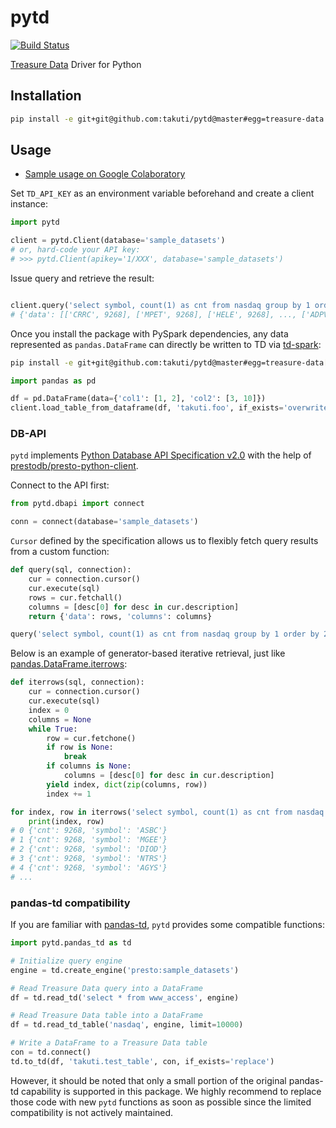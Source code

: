 pytd
===

[![Build Status](https://travis-ci.org/takuti/pytd.svg?branch=master)](https://travis-ci.org/takuti/pytd)

[Treasure Data](https://www.treasuredata.com/) Driver for Python

## Installation

```sh
pip install -e git+git@github.com:takuti/pytd@master#egg=treasure-data
```

## Usage

- [Sample usage on Google Colaboratory](https://colab.research.google.com/drive/1ps_ChU-H2FvkeNlj1e1fcOebCt4ryN11)

Set `TD_API_KEY` as an environment variable beforehand and create a client instance:

```py
import pytd

client = pytd.Client(database='sample_datasets')
# or, hard-code your API key:
# >>> pytd.Client(apikey='1/XXX', database='sample_datasets')
```

Issue query and retrieve the result:

```py

client.query('select symbol, count(1) as cnt from nasdaq group by 1 order by 2 desc')
# {'data': [['CRRC', 9268], ['MPET', 9268], ['HELE', 9268], ..., ['ADPVV', 2]], 'columns': ['symbol', 'cnt']}
```

Once you install the package with PySpark dependencies, any data represented as `pandas.DataFrame` can directly be written to TD via [td-spark](https://support.treasuredata.com/hc/en-us/articles/360001487167-Apache-Spark-Driver-td-spark-FAQs):

```sh
pip install -e git+git@github.com:takuti/pytd@master#egg=treasure-data[spark]
```

```py
import pandas as pd

df = pd.DataFrame(data={'col1': [1, 2], 'col2': [3, 10]})
client.load_table_from_dataframe(df, 'takuti.foo', if_exists='overwrite')
```

### DB-API

`pytd` implements [Python Database API Specification v2.0](https://www.python.org/dev/peps/pep-0249/) with the help of [prestodb/presto-python-client](https://github.com/prestodb/presto-python-client).

Connect to the API first:

```py
from pytd.dbapi import connect

conn = connect(database='sample_datasets')
```

`Cursor` defined by the specification allows us to flexibly fetch query results from a custom function:

```py
def query(sql, connection):
    cur = connection.cursor()
    cur.execute(sql)
    rows = cur.fetchall()
    columns = [desc[0] for desc in cur.description]
    return {'data': rows, 'columns': columns}

query('select symbol, count(1) as cnt from nasdaq group by 1 order by 2 desc', conn)
```

Below is an example of generator-based iterative retrieval, just like [pandas.DataFrame.iterrows](https://pandas.pydata.org/pandas-docs/stable/generated/pandas.DataFrame.iterrows.html):

```py
def iterrows(sql, connection):
    cur = connection.cursor()
    cur.execute(sql)
    index = 0
    columns = None
    while True:
        row = cur.fetchone()
        if row is None:
            break
        if columns is None:
            columns = [desc[0] for desc in cur.description]
        yield index, dict(zip(columns, row))
        index += 1

for index, row in iterrows('select symbol, count(1) as cnt from nasdaq group by 1 order by 2 desc', conn):
    print(index, row)
# 0 {'cnt': 9268, 'symbol': 'ASBC'}
# 1 {'cnt': 9268, 'symbol': 'MGEE'}
# 2 {'cnt': 9268, 'symbol': 'DIOD'}
# 3 {'cnt': 9268, 'symbol': 'NTRS'}
# 4 {'cnt': 9268, 'symbol': 'AGYS'}
# ...
```

### pandas-td compatibility

If you are familiar with [pandas-td](https://github.com/treasure-data/pandas-td), `pytd` provides some compatible functions:

```py
import pytd.pandas_td as td

# Initialize query engine
engine = td.create_engine('presto:sample_datasets')

# Read Treasure Data query into a DataFrame
df = td.read_td('select * from www_access', engine)

# Read Treasure Data table into a DataFrame
df = td.read_td_table('nasdaq', engine, limit=10000)

# Write a DataFrame to a Treasure Data table
con = td.connect()
td.to_td(df, 'takuti.test_table', con, if_exists='replace')
```

However, it should be noted that only a small portion of the original pandas-td capability is supported in this package. We highly recommend to replace those code with new `pytd` functions as soon as possible since the limited compatibility is not actively maintained.
